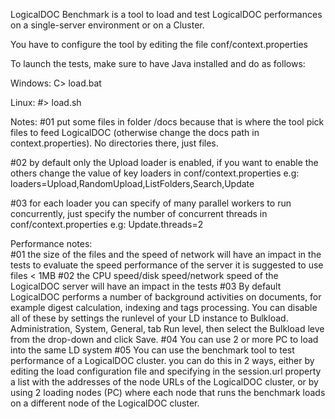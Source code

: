 LogicalDOC Benchmark is a tool to load and test LogicalDOC performances on a single-server environment or on a Cluster.

You have to configure the tool by editing the file conf/context.properties

To launch the tests, make sure to have Java installed and do as follows:

Windows:
C> load.bat

Linux:
#> load.sh


Notes:
#01 put some files in folder /docs because that is where the tool pick files to feed LogicalDOC
    (otherwise change the docs path in context.properties). No directories there, just files.
	
#02 by default only the Upload loader is enabled, if you want to enable the others change the value of key loaders in conf/context.properties
e.g: loaders=Upload,RandomUpload,ListFolders,Search,Update

#03 for each loader you can specify of many parallel workers to run concurrently, just specify the number of concurrent threads in conf/context.properties
e.g: Update.threads=2
	
	
Performance notes:	
#01 the size of the files and the speed of network will have an impact in the tests
    to evaluate the speed performance of the server it is suggested to use files < 1MB
#02 the CPU speed/disk speed/network speed of the LogicalDOC server will have an impact in the tests
#03 By default LogicalDOC performs a number of background activities on documents, for example digest calculation, indexing and tags processing. 
	You can disable all of these by settings the runlevel of your LD instance to Bulkload. 
	Administration, System, General, tab Run level, then select the Bulkload leve from the drop-down and click Save.
#04 You can use 2 or more PC to load into the same LD system
#05 You can use the benchmark tool to test performance of a LogicalDOC cluster.
	you can do this in 2 ways, either by editing the load configuration file and specifying in the session.url property a list with the addresses of the node URLs of the LogicalDOC cluster,
	or by using 2 loading nodes (PC) where each node that runs the benchmark loads on a different node of the LogicalDOC cluster.	
	